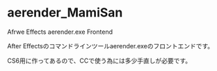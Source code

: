 # aerender_MamiSan
Afrwe Effects aerender.exe Frontend
  
After Effectsのコマンドラインツールaerender.exeのフロントエンドです。  
  
CS6用に作ってあるので、CCで使う為には多少手直しが必要です。  
